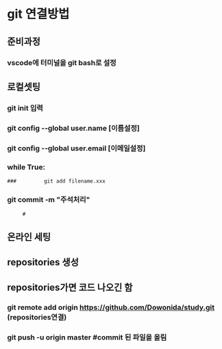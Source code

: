 # git 연결방법

## 준비과정

### vscode에 터미널을  git bash로 설정

## 로컬셋팅

### git init 입력

### git config --global user.name [이름설정]

### git config --global user.email [이메일설정]

### while True:

	### 		git add filename.xxx

### git commit -m "주석처리"

         #

## 온라인 세팅

## repositories 생성

## repositories가면 코드 나오긴 함

### 	git remote add origin https://github.com/Dowonida/study.git (repositories연결)

### 	git push -u origin master #commit 된 파일을 올림



## 







  
